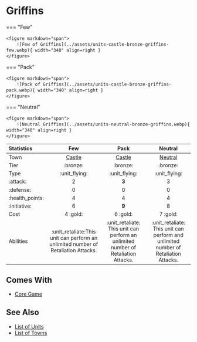 # Griffins

=== "Few"

    <figure markdown="span">
        ![Few of Griffins](../assets/units-castle-bronze-griffins-few.webp){ width="340" align=right }
    </figure>

=== "Pack"

    <figure markdown="span">
        ![Pack of Griffins](../assets/units-castle-bronze-griffins-pack.webp){ width="340" align=right }
    </figure>

=== "Neutral"

    <figure markdown="span">
        ![Neutral Griffins](../assets/units-neutral-bronze-griffins.webp){ width="340" align=right }
    </figure>


| Statistics | Few | Pack | Neutral |
| :--- | :---: | :---: | :---: |
| Town | [Castle](../towns/castle.md) | [Castle](../towns/castle.md) | [Neutral](../towns/neutral.md) |
| Tier | :bronze: | :bronze: | :bronze: |
| Type | :unit_flying: | :unit_flying: | :unit_flying: |
| :attack: | 2 | **3** | 3 |
| :defense: | 0 | 0 | 0 |
| :health_points: | 4 | 4 | 4 |
| :initiative: | 6 | **9** | 8 |
| Cost | 4 :gold: | 6 :gold: | 7 :gold: |
| Abilities | :unit_retaliate:This unit can perform an unlimited number of Retaliation Attacks. | :unit_retaliate: This unit can perform an unlimited number of Retaliation Attacks. | :unit_retaliate: This unit can perform and unlimited number of Retaliation Attacks. |


## Comes With

- [Core Game](../content/core_game.md)


## See Also

- [List of Units](index.md)
- [List of Towns](../towns/index.md)